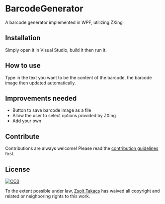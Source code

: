 # BarcodeGenerator

A barcode generator implemented in WPF, utilizing ZXing

## Installation

Simply open it in Visual Studio, build it then run it.

## How to use

Type in the text you want to be the content of the barcode, the barcode image then updated automatically.

## Improvements needed

* Button to save barcode image as a file
* Allow the user to select options provided by ZXing
* Add your own

## Contribute

Contributions are always welcome!
Please read the [contribution guidelines](CONTRIBUTING.md) first.

## License

[![CC0](https://licensebuttons.net/p/zero/1.0/88x31.png)](https://creativecommons.org/publicdomain/zero/1.0/)

To the extent possible under law, [Zsolt Takacs](https://github.com/ignotus87) has waived all copyright and related or neighboring rights to this work.

